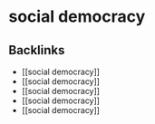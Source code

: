 # social democracy



<a id="orga293efd"></a>

## Backlinks

-   [[social democracy]]
-   [[social democracy]]
-   [[social democracy]]
-   [[social democracy]]
-   [[social democracy]]
